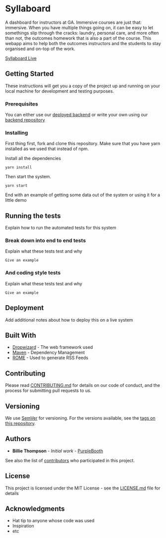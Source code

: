 # Syllaboard
A dashboard for instructors at GA.
Immersive courses are just that: immersive. When you have multiple things going on, it can be easy to let somethings slip through the cracks: laundry, personal care, and more often than not, the outcomes homework that is also a part of the course. This webapp aims to help both the outcomes instructors and the students to stay organised and on-top of the work.

[Syllaboard Live](#)

## Getting Started

These instructions will get you a copy of the project up and running on your local machine for development and testing purposes.

### Prerequisites

<!-- Flesh this out -->
You can either use our [deployed backend](https://#) or write your own using our [backend repository](https://github.com/jamesliudotcc/syllaboard-backend)

### Installing

First thing first, fork and clone this repository. Make sure that you have yarn installed as we used that instead of npm.

Install all the dependencies

```
yarn install
```

Then start the system. 

```
yarn start
```

End with an example of getting some data out of the system or using it for a little demo

## Running the tests

Explain how to run the automated tests for this system

### Break down into end to end tests

Explain what these tests test and why

```
Give an example
```

### And coding style tests

Explain what these tests test and why

```
Give an example
```

## Deployment

Add additional notes about how to deploy this on a live system

## Built With

* [Dropwizard](http://www.dropwizard.io/1.0.2/docs/) - The web framework used
* [Maven](https://maven.apache.org/) - Dependency Management
* [ROME](https://rometools.github.io/rome/) - Used to generate RSS Feeds

## Contributing

Please read [CONTRIBUTING.md](https://gist.github.com/PurpleBooth/b24679402957c63ec426) for details on our code of conduct, and the process for submitting pull requests to us.

## Versioning

We use [SemVer](http://semver.org/) for versioning. For the versions available, see the [tags on this repository](https://github.com/your/project/tags). 

## Authors

* **Billie Thompson** - *Initial work* - [PurpleBooth](https://github.com/PurpleBooth)

See also the list of [contributors](https://github.com/your/project/contributors) who participated in this project.

## License

This project is licensed under the MIT License - see the [LICENSE.md](LICENSE.md) file for details

## Acknowledgments

* Hat tip to anyone whose code was used
* Inspiration
* etc